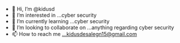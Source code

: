 - 👋 Hi, I’m @kidusd
- 👀 I’m interested in ...cyber security
- 🌱 I’m currently learning ...cyber security
- 💞️ I’m looking to collaborate on ...anything regarding cyber security
- 📫 How to reach me ...kidusdesalegn15@gmail.com

<!---
kidusd/kidusd is a ✨ special ✨ repository because its `README.md` (this file) appears on your GitHub profile.
You can click the Preview link to take a look at your changes.
--->
